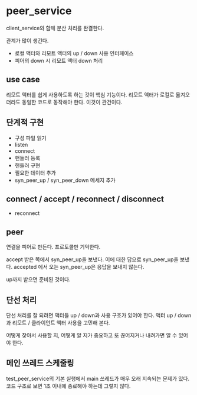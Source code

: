 # peer_service

client_service와 함께 분산 처리를 완결한다. 

관계가 많이 생긴다. 
- 로컬 액터와 리모트 액터의 up / down 사용 인터페이스
- 피어의 down 시 리모트 액터 down 처리 

## use case 

리모트 액터를 쉽게 사용하도록 하는 것이 핵심 기능이다. 
리모트 액터가 로컬로 옮겨오더라도 동일한 코드로 동작해야 한다. 
이것이 관건이다. 

## 단계적 구현 

- 구성 파일 읽기 
- listen 
- connect
- 핸들러 등록 
- 핸들러 구현 
- 필요한 데이터 추가 
- syn_peer_up / syn_peer_down 메세지 추가 


## connect / accept / reconnect / disconnect

- reconnect 

## peer

연결을 피어로 만든다. 프로토콜만 기억한다. 

accept 받은 쪽에서 syn_peer_up을 보낸다. 이에 대한 답으로 syn_peer_up을 보낸다. 
accepted 에서 오는 syn_peer_up은 응답을 보내지 않는다. 

up까지 받으면 준비된 것이다. 

## 단선 처리 

단선 처리를 잘 되려면 액터들 up / down과 사용 구조가 있어야 한다. 
액터 up / down과 리모트 / 클라이언트 액터 사용을 고민해 본다. 

어떻게 찾아서 사용할 지, 어떻게 알 지가 중요하고 또 끊어지거나 내려가면 알 수 있어야 한다. 

## 메인 쓰레드 스케줄링 

test_peer_service의 기본 실행에서 main 쓰레드가 매우 오래 지속되는 문제가 있다. 코드 구조로 보면 
1초 이내에 종료해야 하는데 그렇지 않다. 










